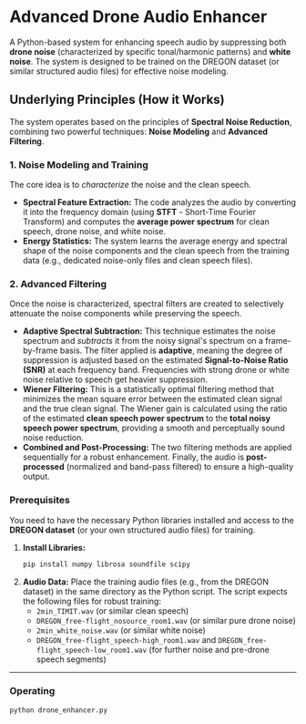 # Advanced Drone Audio Enhancer

A Python-based system for enhancing speech audio by suppressing both **drone noise** (characterized by specific tonal/harmonic patterns) and **white noise**. The system is designed to be trained on the DREGON dataset (or similar structured audio files) for effective noise modeling.

##  Underlying Principles (How it Works)

The system operates based on the principles of **Spectral Noise Reduction**, combining two powerful techniques: **Noise Modeling** and **Advanced Filtering**.

### 1. Noise Modeling and Training
The core idea is to *characterize* the noise and the clean speech.
* **Spectral Feature Extraction:** The code analyzes the audio by converting it into the frequency domain (using **STFT** - Short-Time Fourier Transform) and computes the **average power spectrum** for clean speech, drone noise, and white noise.
* **Energy Statistics:** The system learns the average energy and spectral shape of the noise components and the clean speech from the training data (e.g., dedicated noise-only files and clean speech files).

### 2. Advanced Filtering
Once the noise is characterized, spectral filters are created to selectively attenuate the noise components while preserving the speech.

* **Adaptive Spectral Subtraction:** This technique estimates the noise spectrum and *subtracts* it from the noisy signal's spectrum on a frame-by-frame basis. The filter applied is **adaptive**, meaning the degree of suppression is adjusted based on the estimated **Signal-to-Noise Ratio (SNR)** at each frequency band. Frequencies with strong drone or white noise relative to speech get heavier suppression.
* **Wiener Filtering:** This is a statistically optimal filtering method that minimizes the mean square error between the estimated clean signal and the true clean signal. The Wiener gain is calculated using the ratio of the estimated **clean speech power spectrum** to the **total noisy speech power spectrum**, providing a smooth and perceptually sound noise reduction.
* **Combined and Post-Processing:** The two filtering methods are applied sequentially for a robust enhancement. Finally, the audio is **post-processed** (normalized and band-pass filtered) to ensure a high-quality output.

### Prerequisites
You need to have the necessary Python libraries installed and access to the **DREGON dataset** (or your own structured audio files) for training.

1.  **Install Libraries:**
    ```bash
    pip install numpy librosa soundfile scipy
    ```
2.  **Audio Data:**
    Place the training audio files (e.g., from the DREGON dataset) in the same directory as the Python script. The script expects the following files for robust training:
    * `2min_TIMIT.wav` (or similar clean speech)
    * `DREGON_free-flight_nosource_room1.wav` (or similar pure drone noise)
    * `2min_white_noise.wav` (or similar white noise)
    * `DREGON_free-flight_speech-high_room1.wav` and `DREGON_free-flight_speech-low_room1.wav` (for further noise and pre-drone speech segments)

---
### Operating


```bash
python drone_enhancer.py

